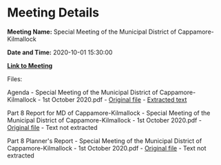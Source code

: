 # Meeting Details

**Meeting Name:** Special Meeting of the Municipal District of Cappamore-Kilmallock

**Date and Time:** 2020-10-01 15:30:00

**[Link to Meeting](https://www.limerick.ie/council/whats-on/special-meeting-municipal-district-cappamore-kilmallock-1)**

Files: 

Agenda - Special Meeting of the Municipal District of Cappamore-Kilmallock - 1st October 2020.pdf - [Original file](https://www.limerick.ie/sites/default/files/media/documents/2020-09/01-agenda-special-meeting.pdf) - [Extracted text](./Agenda%20-%C2%A0Special%20Meeting%20of%20the%20Municipal%20District%20of%20Cappamore-Kilmallock%20-%201st%20October%202020.md)

Part 8 Report for MD of Cappamore-Kilmallock - Special Meeting of the Municipal District of Cappamore-Kilmallock - 1st October 2020.pdf - [Original file](https://www.limerick.ie/sites/default/files/media/documents/2020-09/02-part-8-report-for-md-of-cappamore-kilmallock.pdf) - Text not extracted

Part 8 Planner's Report - Special Meeting of the Municipal District of Cappamore-Kilmallock - 1st October 2020.pdf - [Original file](https://www.limerick.ie/sites/default/files/media/documents/2020-09/03-part-8-planners-report.pdf) - Text not extracted


